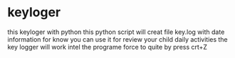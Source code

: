 # keyloger
this keyloger with python 
this python script will creat file key.log with date information 
for know you can use it for review your child daily activities 
the key logger will work intel the programe force to quite by press crt+Z